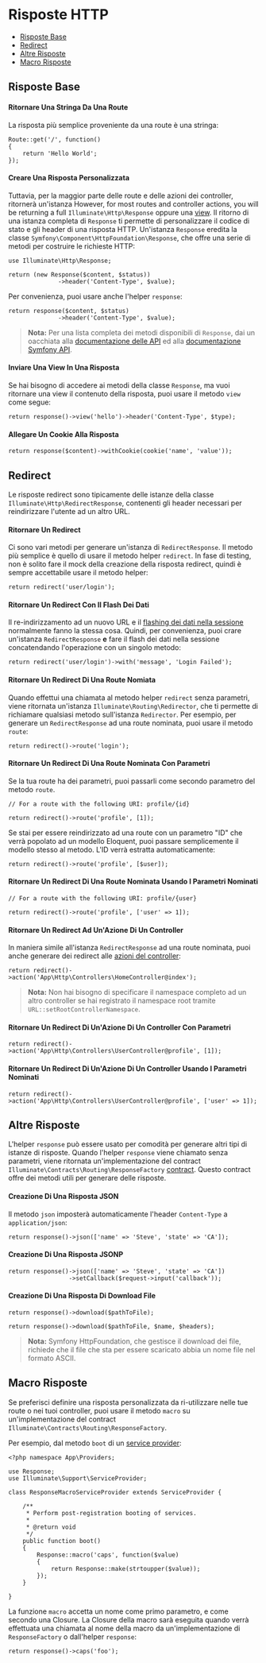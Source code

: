 # Risposte HTTP

- [Risposte Base](#risposte-base)
- [Redirect](#redirect)
- [Altre Risposte](#altre-risposte)
- [Macro Risposte](#macro-risposte)

<a name="risposte-base"></a>
## Risposte Base

#### Ritornare Una Stringa Da Una Route

La risposta più semplice proveniente da una route è una stringa:

	Route::get('/', function()
	{
		return 'Hello World';
	});

#### Creare Una Risposta Personalizzata

Tuttavia, per la maggior parte delle route e delle azioni dei controller, ritornerà un'istanza
However, for most routes and controller actions, you will be returning a full `Illuminate\Http\Response` oppure una [view](/view). Il ritorno di una istanza completa di `Response` ti permette di personalizzare il codice di stato e gli header di una risposta HTTP. Un'istanza `Response` eredita la classe `Symfony\Component\HttpFoundation\Response`, che offre una serie di metodi per costruire le richieste HTTP:

	use Illuminate\Http\Response;

	return (new Response($content, $status))
	              ->header('Content-Type', $value);

Per convenienza, puoi usare anche l'helper `response`:

	return response($content, $status)
	              ->header('Content-Type', $value);

> **Nota:** Per una lista completa dei metodi disponibili di `Response`, dai un oacchiata alla [documentazione delle API](http://laravel.com/api/master/Illuminate/Http/Response.html) ed alla [documentazione Symfony API](http://api.symfony.com/2.5/Symfony/Component/HttpFoundation/Response.html).

#### Inviare Una View In Una Risposta

Se hai bisogno di accedere ai metodi della classe `Response`, ma vuoi ritornare una view il contenuto della risposta, puoi usare il metodo `view` come segue:

	return response()->view('hello')->header('Content-Type', $type);

#### Allegare Un Cookie Alla Risposta

	return response($content)->withCookie(cookie('name', 'value'));

<a name="redirect"></a>
## Redirect

Le risposte redirect sono tipicamente delle istanze della classe `Illuminate\Http\RedirectResponse`, contenenti gli header necessari per reindirizzare l'utente ad un altro URL.

#### Ritornare Un Redirect

Ci sono vari metodi per generare un'istanza di `RedirectResponse`. Il metodo più semplice è quello di usare il metodo helper `redirect`. In fase di testing, non è solito fare il mock della creazione della risposta redirect, quindi è sempre accettabile usare il metodo helper:

	return redirect('user/login');

#### Ritornare Un Redirect Con Il Flash Dei Dati

Il re-indirizzamento ad un nuovo URL e il [flashing dei dati nella sessione](/sessioni) normalmente fanno la stessa cosa. Quindi, per convenienza, puoi crare un'istanza `RedirectResponse` **e** fare il flash dei dati nella sessione concatendando l'operazione con un singolo metodo:

	return redirect('user/login')->with('message', 'Login Failed');

#### Ritornare Un Redirect Di Una Route Nomiata

Quando effettui una chiamata al metodo helper `redirect` senza parametri, viene ritornata un'istanza  `Illuminate\Routing\Redirector`, che ti permette di richiamare qualsiasi metodo sull'istanza  `Redirector`. Per esempio, per generare un `RedirectResponse` ad una route nominata, puoi usare il metodo `route`:

	return redirect()->route('login');

#### Ritornare Un Redirect Di Una Route Nominata Con Parametri

Se la tua route ha dei parametri, puoi passarli come secondo parametro del metodo `route`.

	// For a route with the following URI: profile/{id}

	return redirect()->route('profile', [1]);

Se stai per essere reindirizzato ad una route con un parametro "ID" che verrà popolato ad un modello Eloquent, puoi passare semplicemente il modello stesso al metodo. L'ID verrà estratta automaticamente:

	return redirect()->route('profile', [$user]);

#### Ritornare Un Redirect Di Una Route Nominata Usando I Parametri Nominati

	// For a route with the following URI: profile/{user}

	return redirect()->route('profile', ['user' => 1]);

#### Ritornare Un Redirect Ad Un'Azione Di Un Controller

In maniera simile all'istanza  `RedirectResponse` ad una route nominata, puoi anche generare dei redirect alle [azioni del controller](/controller):

	return redirect()->action('App\Http\Controllers\HomeController@index');

> **Nota:** Non hai bisogno di specificare il namespace completo ad un altro controller se hai registrato il namespace root tramite `URL::setRootControllerNamespace`.

#### Ritornare Un Redirect Di Un'Azione Di Un Controller Con Parametri

	return redirect()->action('App\Http\Controllers\UserController@profile', [1]);

#### Ritornare Un Redirect Di Un'Azione Di Un Controller Usando I Parametri Nominati

	return redirect()->action('App\Http\Controllers\UserController@profile', ['user' => 1]);

<a name="altre-risposte"></a>
## Altre Risposte

L'helper `response` può essere usato per comodità per generare altri tipi di istanze di risposte. Quando l'helper `response` viene chiamato senza parametri, viene ritornata un'implementazione del contract `Illuminate\Contracts\Routing\ResponseFactory` [contract](/contratti). Questo contract offre dei metodi utili per generare delle risposte.

#### Creazione Di Una Risposta JSON

Il metodo `json` imposterà automaticamente l'header `Content-Type` a `application/json`:

	return response()->json(['name' => 'Steve', 'state' => 'CA']);

#### Creazione Di Una Risposta JSONP

	return response()->json(['name' => 'Steve', 'state' => 'CA'])
	                 ->setCallback($request->input('callback'));

#### Creazione Di Una Risposta Di Download File

	return response()->download($pathToFile);

	return response()->download($pathToFile, $name, $headers);

> **Nota:** Symfony HttpFoundation, che gestisce il download dei file, richiede che il file che sta per essere scaricato abbia un nome file nel formato ASCII.

<a name="macro-risposte"></a>
## Macro Risposte

Se preferisci definire una risposta personalizzata da ri-utilizzare nelle tue route o nei tuoi controller, puoi usare il metodo `macro` su un'implementazione del contract `Illuminate\Contracts\Routing\ResponseFactory`.

Per esempio, dal metodo `boot` di un [service provider](/provider):

	<?php namespace App\Providers;

	use Response;
	use Illuminate\Support\ServiceProvider;

	class ResponseMacroServiceProvider extends ServiceProvider {

		/**
		 * Perform post-registration booting of services.
		 *
		 * @return void
		 */
		public function boot()
		{
			Response::macro('caps', function($value)
			{
				return Response::make(strtoupper($value));
			});
		}

	}

La funzione `macro` accetta un nome come primo parametro, e come secondo una Closure. La Closure della macro sarà eseguita quando verrà effettuata una chiamata al nome della macro da un'implementazione di `ResponseFactory` o dall'helper `response`:

	return response()->caps('foo');
